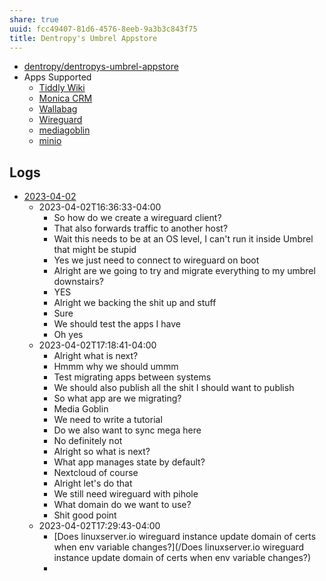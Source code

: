 ```yaml
---
share: true
uuid: fcc49407-81d6-4576-8eeb-9a3b3c843f75
title: Dentropy's Umbrel Appstore
---
```

* [dentropy/dentropys-umbrel-appstore](https://github.com/dentropy/dentropys-umbrel-appstore)
* Apps Supported
	* [Tiddly Wiki](/2195a706-03d5-4d97-af0f-f9d7f220f30a)
	* [Monica CRM](/b0fcf97c-1900-4a2f-9eb1-bae8ab6a2446)
	* [Wallabag](/a77a4e60-ee82-4f5d-933d-fa2819d2dc2f)
	* [Wireguard](/b04649d5-c9c1-4d05-bf04-15db21b3d393)
	* [mediagoblin](/d0573927-80c5-4128-bd20-5b13c7948572)
	* [minio](/56cdc9d1-1ef0-4dd8-93d2-70c14b0716a5)

## Logs

* [2023-04-02](/2023-04-02)
	* 2023-04-02T16:36:33-04:00
		* So how do we create a wireguard client?
		* That also forwards traffic to another host?
		* Wait this needs to be at an OS level, I can't run it inside Umbrel that might be stupid
		* Yes we just need to connect to wireguard on boot
		* Alright are we going to try and migrate everything to my umbrel downstairs?
		* YES
		* Alright we backing the shit up and stuff 
		* Sure
		* We should test the apps I have
		* Oh yes
	* 2023-04-02T17:18:41-04:00
		* Alright what is next?
		* Hmmm why we should ummm
		* Test migrating apps between systems
		* We should also publish all the shit I should want to publish
		* So what app are we migrating?
		* Media Goblin
		* We need to write a tutorial
		* Do we also want to sync mega here
		* No definitely not
		* Alright so what is next?
		* What app manages state by default?
		* Nextcloud of course
		* Alright let's do that
		* We still need wireguard with pihole
		* What domain do we want to use?
		* Shit good point
	* 2023-04-02T17:29:43-04:00
		* [Does linuxserver.io wireguard instance update domain of certs when env variable changes?](/Does linuxserver.io wireguard instance update domain of certs when env variable changes?)
		*